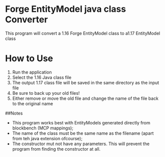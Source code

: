 # Forge EntityModel java class Converter
 This program will convert a 1.16 Forge EntityModel class to a1.17 EntityModel class
# How to Use
1. Run the application
2. Select the 1.16 Java class file
3. The output 1.17 class file will be saved in the same directory as the input file
4. Be sure to back up your old files!
5. Either remove or move the old file and change the name of the file back to the original name

##Notes
- This program works best with EntityModels generated directly from blockbench (MCP mappings);
- The name of the class must be the same name as the filename (apart from teh java extension ofcourse);
- The constructor mut not have any parameters. This will prevent the program from finding the constructor at all.